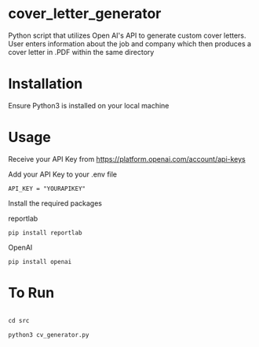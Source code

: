 # cover_letter_generator

Python script that utilizes Open AI's API to generate custom cover letters. User enters information about the job and company which then produces a cover letter in .PDF within the same directory

# Installation

Ensure Python3 is installed on your local machine

# Usage

Receive your API Key from https://platform.openai.com/account/api-keys

Add your API Key to your .env file

```
API_KEY = "YOURAPIKEY"
```

Install the required packages 

reportlab
``` 
pip install reportlab
```

OpenAI
```
pip install openai
```

# To Run
```python

cd src

python3 cv_generator.py
```






